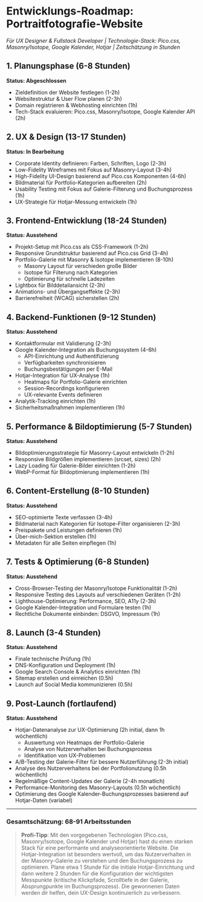 # Entwicklungs-Roadmap: Portraitfotografie-Website
*Für UX Designer & Fullstack Developer | Technologie-Stack: Pico.css, Masonry/Isotope, Google Kalender, Hotjar | Zeitschätzung in Stunden*

## 1. Planungsphase (6-8 Stunden)
**Status: Abgeschlossen**

- Zieldefinition der Website festlegen (1-2h)
- Websitestruktur & User Flow planen (2-3h)
- Domain registrieren & Webhosting einrichten (1h)
- Tech-Stack evaluieren: Pico.css, Masonry/Isotope, Google Kalender API (2h)

## 2. UX & Design (13-17 Stunden)
**Status: In Bearbeitung**

- Corporate Identity definieren: Farben, Schriften, Logo (2-3h)
- Low-Fidelity Wireframes mit Fokus auf Masonry-Layout (3-4h)
- High-Fidelity UI-Design basierend auf Pico.css Komponenten (4-6h)
- Bildmaterial für Portfolio-Kategorien aufbereiten (2h)
- Usability Testing mit Fokus auf Galerie-Filterung und Buchungsprozess (1h)
- UX-Strategie für Hotjar-Messung entwickeln (1h)

## 3. Frontend-Entwicklung (18-24 Stunden)
**Status: Ausstehend**

- Projekt-Setup mit Pico.css als CSS-Framework (1-2h)
- Responsive Grundstruktur basierend auf Pico.css Grid (3-4h)
- Portfolio-Galerie mit Masonry & Isotope implementieren (8-10h)
  - Masonry Layout für verschieden große Bilder
  - Isotope für Filterung nach Kategorien
  - Optimierung für schnelle Ladezeiten
- Lightbox für Bilddetailansicht (2-3h)
- Animations- und Übergangseffekte (2-3h)
- Barrierefreiheit (WCAG) sicherstellen (2h)

## 4. Backend-Funktionen (9-12 Stunden)
**Status: Ausstehend**

- Kontaktformular mit Validierung (2-3h)
- Google Kalender-Integration als Buchungssystem (4-6h)
  - API-Einrichtung und Authentifizierung
  - Verfügbarkeiten synchronisieren
  - Buchungsbestätigungen per E-Mail
- Hotjar-Integration für UX-Analyse (1h)
  - Heatmaps für Portfolio-Galerie einrichten
  - Session-Recordings konfigurieren
  - UX-relevante Events definieren
- Analytik-Tracking einrichten (1h)
- Sicherheitsmaßnahmen implementieren (1h)

## 5. Performance & Bildoptimierung (5-7 Stunden)
**Status: Ausstehend**

- Bildoptimierungsstrategie für Masonry-Layout entwickeln (1-2h)
- Responsive Bildgrößen implementieren (srcset, sizes) (2h)
- Lazy Loading für Galerie-Bilder einrichten (1-2h)
- WebP-Format für Bildoptimierung implementieren (1h)

## 6. Content-Erstellung (8-10 Stunden)
**Status: Ausstehend**

- SEO-optimierte Texte verfassen (3-4h)
- Bildmaterial nach Kategorien für Isotope-Filter organisieren (2-3h)
- Preispakete und Leistungen definieren (1h)
- Über-mich-Sektion erstellen (1h)
- Metadaten für alle Seiten einpflegen (1h)

## 7. Tests & Optimierung (6-8 Stunden)
**Status: Ausstehend**

- Cross-Browser-Testing der Masonry/Isotope Funktionalität (1-2h)
- Responsive Testing des Layouts auf verschiedenen Geräten (1-2h)
- Lighthouse-Optimierung: Performance, SEO, A11y (2-3h)
- Google Kalender-Integration und Formulare testen (1h)
- Rechtliche Dokumente einbinden: DSGVO, Impressum (1h)

## 8. Launch (3-4 Stunden)
**Status: Ausstehend**

- Finale technische Prüfung (1h)
- DNS-Konfiguration und Deployment (1h)
- Google Search Console & Analytics einrichten (1h)
- Sitemap erstellen und einreichen (0.5h)
- Launch auf Social Media kommunizieren (0.5h)

## 9. Post-Launch (fortlaufend)
**Status: Ausstehend**

- Hotjar-Datenanalyse zur UX-Optimierung (2h initial, dann 1h wöchentlich)
  - Auswertung von Heatmaps der Portfolio-Galerie
  - Analyse von Nutzerverhalten bei Buchungsprozess
  - Identifikation von UX-Problemen
- A/B-Testing der Galerie-Filter für bessere Nutzerführung (2-3h initial)
- Analyse des Nutzerverhaltens bei der Portfolionutzung (0.5h wöchentlich)
- Regelmäßige Content-Updates der Galerie (2-4h monatlich)
- Performance-Monitoring des Masonry-Layouts (0.5h wöchentlich)
- Optimierung des Google Kalender-Buchungsprozesses basierend auf Hotjar-Daten (variabel)

---

### Gesamtschätzung: 68-91 Arbeitsstunden

> **Profi-Tipp**: Mit den vorgegebenen Technologien (Pico.css, Masonry/Isotope, Google Kalender und Hotjar) hast du einen starken Stack für eine performante und analyseorientierte Website. Die Hotjar-Integration ist besonders wertvoll, um das Nutzerverhalten in der Masonry-Galerie zu verstehen und den Buchungsprozess zu optimieren. Plane etwa 1 Stunde für die initiale Hotjar-Einrichtung und dann weitere 2 Stunden für die Konfiguration der wichtigsten Messpunkte (kritische Klickpfade, Scrolltiefe in der Galerie, Absprungpunkte im Buchungsprozess). Die gewonnenen Daten werden dir helfen, dein UX-Design kontinuierlich zu verbessern.
